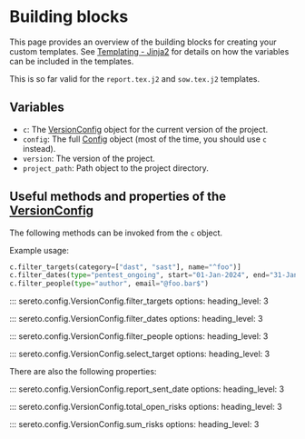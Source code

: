 # Building blocks

This page provides an overview of the building blocks for creating your custom templates. See [Templating - Jinja2](../concepts/idea.md#templating-jinja2) for details on how the variables can be included in the templates.

This is so far valid for the `report.tex.j2` and `sow.tex.j2` templates.

## Variables

- `c`: The [VersionConfig](../reference/config.md#sereto.config.VersionConfig) object for the current version of the project.
- `config`: The full [Config](../reference/config.md#sereto.config.Config) object (most of the time, you should use `c` instead).
- `version`: The version of the project.
- `project_path`: Path object to the project directory.


## Useful methods and properties of the [VersionConfig](../reference/config.md#sereto.config.VersionConfig)

The following methods can be invoked from the `c` object.

Example usage:

```py
c.filter_targets(category=["dast", "sast"], name="^foo")]
c.filter_dates(type="pentest_ongoing", start="01-Jan-2024", end="31-Jan-2024")
c.filter_people(type="author", email="@foo.bar$")
```

::: sereto.config.VersionConfig.filter_targets
    options:
        heading_level: 3

::: sereto.config.VersionConfig.filter_dates
    options:
        heading_level: 3

::: sereto.config.VersionConfig.filter_people
    options:
        heading_level: 3

::: sereto.config.VersionConfig.select_target
    options:
        heading_level: 3

There are also the following properties:

::: sereto.config.VersionConfig.report_sent_date
    options:
        heading_level: 3

::: sereto.config.VersionConfig.total_open_risks
    options:
        heading_level: 3

::: sereto.config.VersionConfig.sum_risks
    options:
        heading_level: 3
